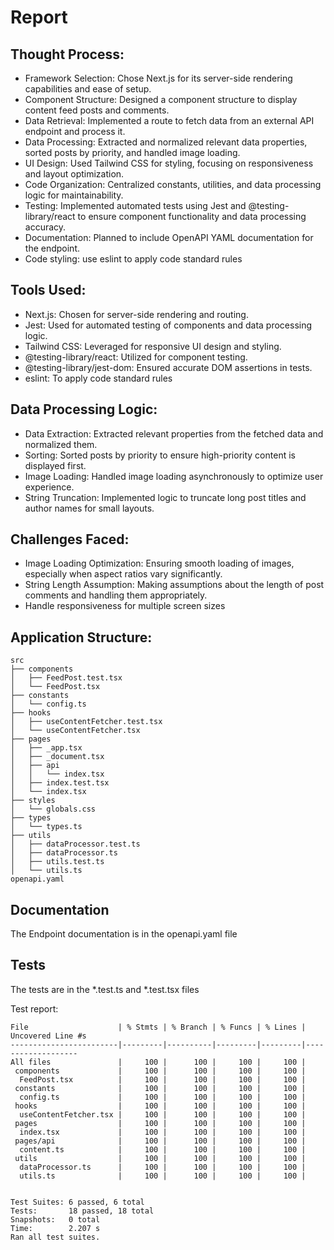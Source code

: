 # Report

## Thought Process:

- Framework Selection: Chose Next.js for its server-side rendering capabilities and ease of setup.
- Component Structure: Designed a component structure to display content feed posts and comments.
- Data Retrieval: Implemented a route to fetch data from an external API endpoint and process it.
- Data Processing: Extracted and normalized relevant data properties, sorted posts by priority, and handled image loading.
- UI Design: Used Tailwind CSS for styling, focusing on responsiveness and layout optimization.
- Code Organization: Centralized constants, utilities, and data processing logic for maintainability.
- Testing: Implemented automated tests using Jest and @testing-library/react to ensure component functionality and data processing accuracy.
- Documentation: Planned to include OpenAPI YAML documentation for the endpoint.
- Code styling: use eslint to apply code standard rules

## Tools Used:

- Next.js: Chosen for server-side rendering and routing.
- Jest: Used for automated testing of components and data processing logic.
- Tailwind CSS: Leveraged for responsive UI design and styling.
- @testing-library/react: Utilized for component testing.
- @testing-library/jest-dom: Ensured accurate DOM assertions in tests.
- eslint: To apply code standard rules

## Data Processing Logic:

- Data Extraction: Extracted relevant properties from the fetched data and normalized them.
- Sorting: Sorted posts by priority to ensure high-priority content is displayed first.
- Image Loading: Handled image loading asynchronously to optimize user experience.
- String Truncation: Implemented logic to truncate long post titles and author names for small layouts.


## Challenges Faced:

- Image Loading Optimization: Ensuring smooth loading of images, especially when aspect ratios vary significantly.
- String Length Assumption: Making assumptions about the length of post comments and handling them appropriately.
- Handle responsiveness for multiple screen sizes

## Application Structure:

````
src
├── components
│   ├── FeedPost.test.tsx
│   └── FeedPost.tsx
├── constants
│   └── config.ts
├── hooks
│   ├── useContentFetcher.test.tsx
│   └── useContentFetcher.tsx
├── pages
│   ├── _app.tsx
│   ├── _document.tsx
│   ├── api
│   │   └── index.tsx
│   ├── index.test.tsx
│   └── index.tsx
├── styles
│   └── globals.css
├── types
│   └── types.ts
├── utils
│   ├── dataProcessor.test.ts
│   ├── dataProcessor.ts
│   ├── utils.test.ts
│   └── utils.ts
openapi.yaml
````
## Documentation

The Endpoint documentation is in the openapi.yaml file

## Tests

The tests are in the *.test.ts and *.test.tsx files

Test report:
````
File                    | % Stmts | % Branch | % Funcs | % Lines | Uncovered Line #s 
------------------------|---------|----------|---------|---------|-------------------
All files               |     100 |      100 |     100 |     100 |                   
 components             |     100 |      100 |     100 |     100 |                   
  FeedPost.tsx          |     100 |      100 |     100 |     100 |                   
 constants              |     100 |      100 |     100 |     100 |                   
  config.ts             |     100 |      100 |     100 |     100 |                   
 hooks                  |     100 |      100 |     100 |     100 |                   
  useContentFetcher.tsx |     100 |      100 |     100 |     100 |                   
 pages                  |     100 |      100 |     100 |     100 |                   
  index.tsx             |     100 |      100 |     100 |     100 |                   
 pages/api              |     100 |      100 |     100 |     100 |                   
  content.ts            |     100 |      100 |     100 |     100 |                   
 utils                  |     100 |      100 |     100 |     100 |                   
  dataProcessor.ts      |     100 |      100 |     100 |     100 |                   
  utils.ts              |     100 |      100 |     100 |     100 |                   


Test Suites: 6 passed, 6 total
Tests:       18 passed, 18 total
Snapshots:   0 total
Time:        2.207 s
Ran all test suites.
````